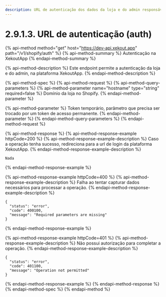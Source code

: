 ```yaml
---
description: URL de autenticação dos dados da loja e do admin responsável.
---
```


# 2.9.1.3. URL de autenticação \(auth\)

{% api-method method="get" host="https://dev-api.xekout.app" path="/v1/shopify/auth" %}
{% api-method-summary %}
Autenticação na XekoutApp
{% endapi-method-summary %}

{% api-method-description %}
Este endpoint permite a autenticação da loja e do admin, na plataforma XekoutApp.
{% endapi-method-description %}

{% api-method-spec %}
{% api-method-request %}
{% api-method-query-parameters %}
{% api-method-parameter name="hostname" type="string" required=false %}
Domínio da loja no Shopify.
{% endapi-method-parameter %}

{% api-method-parameter %}
Token temporário, parâmetro que precisa ser trocado por um token de acesso permanente.
{% endapi-method-parameter %}
{% endapi-method-query-parameters %}
{% endapi-method-request %}

{% api-method-response %}
{% api-method-response-example httpCode=200 %}
{% api-method-response-example-description %}
Caso a operação tenha sucesso, redireciona para a url de login da plataforma XekoutApp.
{% endapi-method-response-example-description %}

```text
Nada
```
{% endapi-method-response-example %}

{% api-method-response-example httpCode=400 %}
{% api-method-response-example-description %}
Falha ao tentar capturar dados necessários para processar a operação.
{% endapi-method-response-example-description %}

```text
{
  "status": "error",
  "code": 400100,
  "message": "Required parameters are missing"
}
```
{% endapi-method-response-example %}

{% api-method-response-example httpCode=401 %}
{% api-method-response-example-description %}
Não possui autorização para completar a operação.
{% endapi-method-response-example-description %}

```text
{
  "status": "error",
  "code": 401100,
  "message": "Operation not permitted"
}
```
{% endapi-method-response-example %}
{% endapi-method-response %}
{% endapi-method-spec %}
{% endapi-method %}

